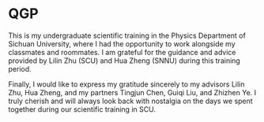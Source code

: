 # QGP
This is my undergraduate scientific training in the Physics Department of Sichuan University, where I had the opportunity to work alongside my classmates and roommates. I am grateful for the guidance and advice provided by Lilin Zhu (SCU) and Hua Zheng (SNNU) during this training period.



Finally, I would like to express my gratitude sincerely to my advisors Lilin Zhu, Hua Zheng, and my partners Tingjun Chen, Guiqi Liu, and Zhizhen Ye. I truly cherish and will always look back with nostalgia on the days we spent together during our scientific training in SCU.
